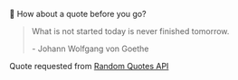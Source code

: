 📣 How about a quote before you go?

> What is not started today is never finished tomorrow.
>
> <p>- Johann Wolfgang von Goethe</p>

Quote requested from [Random Quotes API](https://github.com/lukePeavey/quotable)

